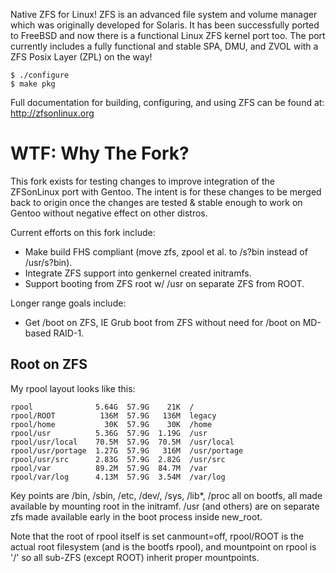 Native ZFS for Linux! ZFS is an advanced file system and volume manager
which was originally developed for Solaris. It has been successfully 
ported to FreeBSD and now there is a functional Linux ZFS kernel port
too. The port currently includes a fully functional and stable SPA, DMU,
and ZVOL with a ZFS Posix Layer (ZPL) on the way!

    $ ./configure
    $ make pkg

Full documentation for building, configuring, and using ZFS can be
found at: <http://zfsonlinux.org>

WTF: Why The Fork?
==================

This fork exists for testing changes to improve integration of the ZFSonLinux port with Gentoo.  The intent is for these changes to be merged back to origin once the changes are tested & stable enough to work on Gentoo without negative effect on other distros.

Current efforts on this fork include:

 * Make build FHS compliant (move zfs, zpool et al. to /s?bin instead of /usr/s?bin).
 * Integrate ZFS support into genkernel created initramfs.
 * Support booting from ZFS root w/ /usr on separate ZFS from ROOT.

Longer range goals include:

 * Get /boot on ZFS, IE Grub boot from ZFS without need for /boot on MD-based RAID-1.


Root on ZFS
-----------

My rpool layout looks like this:

	rpool              5.64G  57.9G    21K  /
	rpool/ROOT          136M  57.9G   136M  legacy
	rpool/home           30K  57.9G    30K  /home
	rpool/usr          5.36G  57.9G  1.19G  /usr
	rpool/usr/local    70.5M  57.9G  70.5M  /usr/local
	rpool/usr/portage  1.27G  57.9G   316M  /usr/portage
	rpool/usr/src      2.83G  57.9G  2.82G  /usr/src
	rpool/var          89.2M  57.9G  84.7M  /var
	rpool/var/log      4.13M  57.9G  3.54M  /var/log

Key points are /bin, /sbin, /etc, /dev/, /sys, /lib*, /proc all on bootfs, all made available by mounting root in the initramf.  /usr (and others) are on separate zfs made available early in the boot process inside new_root.

Note that the root of rpool itself is set canmount=off, rpool/ROOT is the actual root filesystem (and is the bootfs rpool), and mountpoint on rpool is '/' so all sub-ZFS (except ROOT) inherit proper mountpoints.
